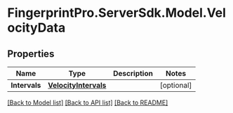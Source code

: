 # FingerprintPro.ServerSdk.Model.VelocityData
## Properties

Name | Type | Description | Notes
------------ | ------------- | ------------- | -------------
**Intervals** | [**VelocityIntervals**](VelocityIntervals.md) |  | [optional] 

[[Back to Model list]](../README.md#documentation-for-models) [[Back to API list]](../README.md#documentation-for-api-endpoints) [[Back to README]](../README.md)

